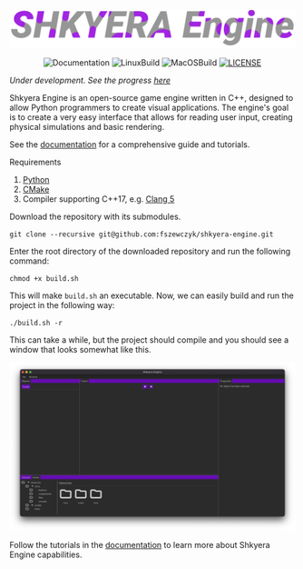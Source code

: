 ![Shkyera Engine](docs/img/title_img.png)

<div align="center">
 
<div>
  
![Documentation](https://github.com/fszewczyk/shkyera-engine/actions/workflows/doxygen.yml/badge.svg) 
![LinuxBuild](https://github.com/fszewczyk/shkyera-engine/actions/workflows/linux.yml/badge.svg) 
![MacOSBuild](https://github.com/fszewczyk/shkyera-engine/actions/workflows/macos.yml/badge.svg) 
[![LICENSE](https://img.shields.io/badge/license-Beerware-yellow)](LICENSE) 
  
</div>

</div>

_Under development. See the progress [here](https://trello.com/b/mVROG8st/shkyera-engine)_

Shkyera Engine is an open-source game engine written in C++, designed to allow Python programmers to create visual applications. The engine's goal is to create a very easy interface that allows for reading user input, creating physical simulations and basic rendering.

See the [documentation](https://fszewczyk.github.io/shkyera-engine) for a comprehensive guide and tutorials.

Requirements

1. [Python](https://www.python.org/)
2. [CMake](https://cmake.org/)
3. Compiler supporting C++17, e.g. [Clang 5](https://releases.llvm.org/download.html)

Download the repository with its submodules.

```
git clone --recursive git@github.com:fszewczyk/shkyera-engine.git
```

Enter the root directory of the downloaded repository and run the following command:

```
chmod +x build.sh
```

This will make `build.sh` an executable. Now, we can easily build and run the project in the following way:

```
./build.sh -r
```

This can take a while, but the project should compile and you should see a window that looks somewhat like this.

![Default Window](docs/img/empty_window.png)

Follow the tutorials in the [documentation](https://fszewczyk.github.io/shkyera-engine/md_docs_tutorials_get_started.html) to learn more about Shkyera Engine capabilities.
